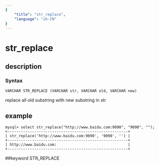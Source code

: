 ```yaml
---
{
    "title": "str_replace",
    "language": "zh-CN"
}
---
```


<!--
Licensed to the Apache Software Foundation (ASF) under one
or more contributor license agreements.  See the NOTICE file
distributed with this work for additional information
regarding copyright ownership.  The ASF licenses this file
to you under the Apache License, Version 2.0 (the
"License"); you may not use this file except in compliance
with the License.  You may obtain a copy of the License at

  http://www.apache.org/licenses/LICENSE-2.0

Unless required by applicable law or agreed to in writing,
software distributed under the License is distributed on an
"AS IS" BASIS, WITHOUT WARRANTIES OR CONDITIONS OF ANY
KIND, either express or implied.  See the License for the
specific language governing permissions and limitations
under the License.
-->

# str_replace
## description
### Syntax

`VARCHAR STR_REPLACE (VARCHAR str, VARCHAR old, VARCHAR new)`

replace all old substring with new substring in str 

## example

```
mysql> select str_replace("http://www.baidu.com:9090", "9090", "");
+------------------------------------------------------+
| str_replace('http://www.baidu.com:9090', '9090', '') |
+------------------------------------------------------+
| http://www.baidu.com:                                |
+------------------------------------------------------+
```
##keyword
STR_REPLACE

